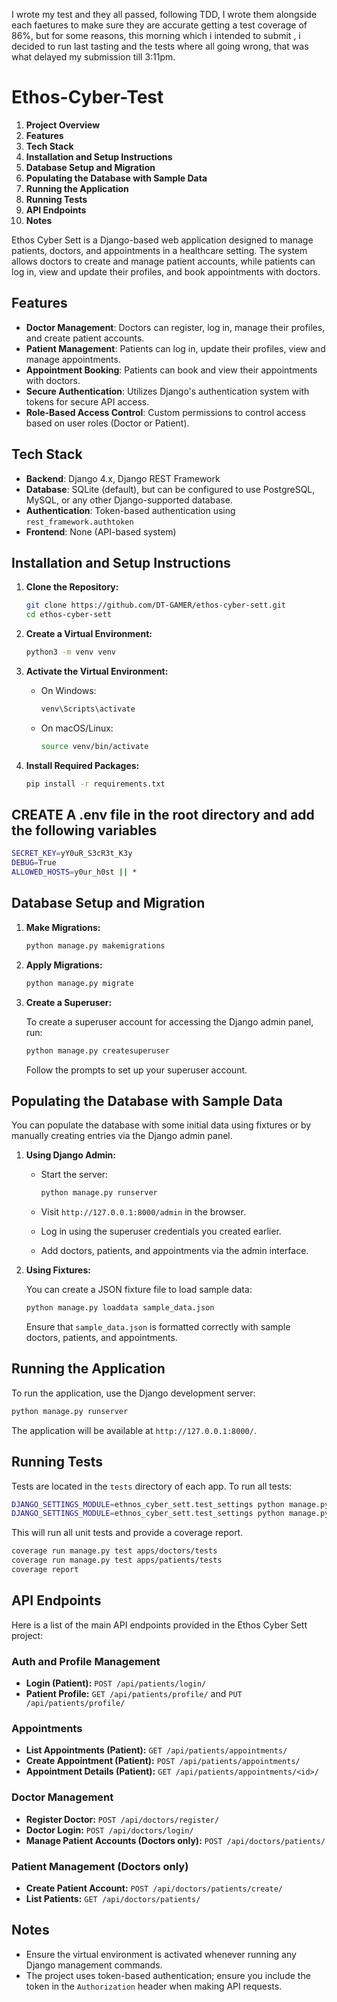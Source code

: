 I wrote my test and they all passed, following TDD, I wrote them alongside each faetures to make sure they are accurate getting a test coverage of 86%, but for some reasons, this morning which i intended to submit , i decided to run last tasting and the tests where all going wrong, that was what delayed my submission till 3:11pm.

# Ethos-Cyber-Test

1. **Project Overview**
2. **Features**
3. **Tech Stack**
4. **Installation and Setup Instructions**
5. **Database Setup and Migration**
6. **Populating the Database with Sample Data**
7. **Running the Application**
8. **Running Tests**
9. **API Endpoints**
10. **Notes**


Ethos Cyber Sett is a Django-based web application designed to manage patients, doctors, and appointments in a healthcare setting. The system allows doctors to create and manage patient accounts, while patients can log in, view and update their profiles, and book appointments with doctors.

## Features

- **Doctor Management**: Doctors can register, log in, manage their profiles, and create patient accounts.
- **Patient Management**: Patients can log in, update their profiles, view and manage appointments.
- **Appointment Booking**: Patients can book and view their appointments with doctors.
- **Secure Authentication**: Utilizes Django's authentication system with tokens for secure API access.
- **Role-Based Access Control**: Custom permissions to control access based on user roles (Doctor or Patient).

## Tech Stack

- **Backend**: Django 4.x, Django REST Framework
- **Database**: SQLite (default), but can be configured to use PostgreSQL, MySQL, or any other Django-supported database.
- **Authentication**: Token-based authentication using `rest_framework.authtoken`
- **Frontend**: None (API-based system)

## Installation and Setup Instructions

1. **Clone the Repository:**

   ```bash
   git clone https://github.com/DT-GAMER/ethos-cyber-sett.git
   cd ethos-cyber-sett
   ```

2. **Create a Virtual Environment:**

   ```bash
   python3 -m venv venv
   ```

3. **Activate the Virtual Environment:**

   - On Windows:

     ```bash
     venv\Scripts\activate
     ```

   - On macOS/Linux:

     ```bash
     source venv/bin/activate
     ```

4. **Install Required Packages:**

   ```bash
   pip install -r requirements.txt
   ```
## CREATE A .env file in the root directory and add the following variables
```bash
SECRET_KEY=yY0uR_S3cR3t_K3y
DEBUG=True
ALLOWED_HOSTS=y0ur_h0st || *
```

## Database Setup and Migration

1. **Make Migrations:**

   ```bash
   python manage.py makemigrations
   ```

2. **Apply Migrations:**

   ```bash
   python manage.py migrate
   ```

3. **Create a Superuser:**

   To create a superuser account for accessing the Django admin panel, run:

   ```bash
   python manage.py createsuperuser
   ```

   Follow the prompts to set up your superuser account.

## Populating the Database with Sample Data

You can populate the database with some initial data using fixtures or by manually creating entries via the Django admin panel.

1. **Using Django Admin:**

   - Start the server:

     ```bash
     python manage.py runserver
     ```

   - Visit `http://127.0.0.1:8000/admin` in the browser.
   - Log in using the superuser credentials you created earlier.
   - Add doctors, patients, and appointments via the admin interface.

2. **Using Fixtures:**

   You can create a JSON fixture file to load sample data:

   ```bash
   python manage.py loaddata sample_data.json
   ```

   Ensure that `sample_data.json` is formatted correctly with sample doctors, patients, and appointments.

## Running the Application

To run the application, use the Django development server:

```bash
python manage.py runserver
```

The application will be available at `http://127.0.0.1:8000/`.

## Running Tests

Tests are located in the `tests` directory of each app. To run all tests:

```bash
DJANGO_SETTINGS_MODULE=ethnos_cyber_sett.test_settings python manage.py test apps/doctors/tests
DJANGO_SETTINGS_MODULE=ethnos_cyber_sett.test_settings python manage.py test apps/patients/tests
```

This will run all unit tests and provide a coverage report.

```bash
coverage run manage.py test apps/doctors/tests
coverage run manage.py test apps/patients/tests
coverage report
```

## API Endpoints

Here is a list of the main API endpoints provided in the Ethos Cyber Sett project:

### **Auth and Profile Management**

- **Login (Patient):** `POST /api/patients/login/`
- **Patient Profile:** `GET /api/patients/profile/` and `PUT /api/patients/profile/`

### **Appointments**

- **List Appointments (Patient):** `GET /api/patients/appointments/`
- **Create Appointment (Patient):** `POST /api/patients/appointments/`
- **Appointment Details (Patient):** `GET /api/patients/appointments/<id>/`

### **Doctor Management**

- **Register Doctor:** `POST /api/doctors/register/`
- **Doctor Login:** `POST /api/doctors/login/`
- **Manage Patient Accounts (Doctors only):** `POST /api/doctors/patients/`

### **Patient Management (Doctors only)**

- **Create Patient Account:** `POST /api/doctors/patients/create/`
- **List Patients:** `GET /api/doctors/patients/`

## Notes

- Ensure the virtual environment is activated whenever running any Django management commands.
- The project uses token-based authentication; ensure you include the token in the `Authorization` header when making API requests.

